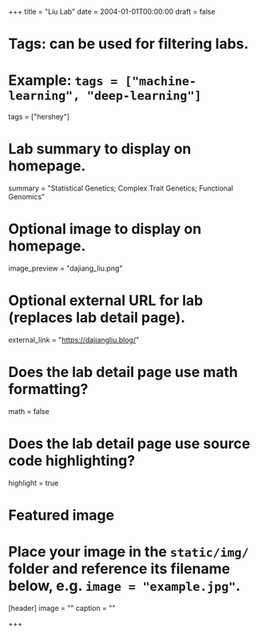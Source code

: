 +++
title = "Liu Lab"
date = 2004-01-01T00:00:00
draft = false

# Tags: can be used for filtering labs.
# Example: `tags = ["machine-learning", "deep-learning"]`
tags = ["hershey"]

# Lab summary to display on homepage.
summary = "Statistical Genetics; Complex Trait Genetics; Functional Genomics"

# Optional image to display on homepage.
image_preview = "dajiang_liu.png"

# Optional external URL for lab (replaces lab detail page).
external_link = "https://dajiangliu.blog/"

# Does the lab detail page use math formatting?
math = false

# Does the lab detail page use source code highlighting?
highlight = true

# Featured image
# Place your image in the `static/img/` folder and reference its filename below, e.g. `image = "example.jpg"`.
[header]
image = ""
caption = ""

+++

